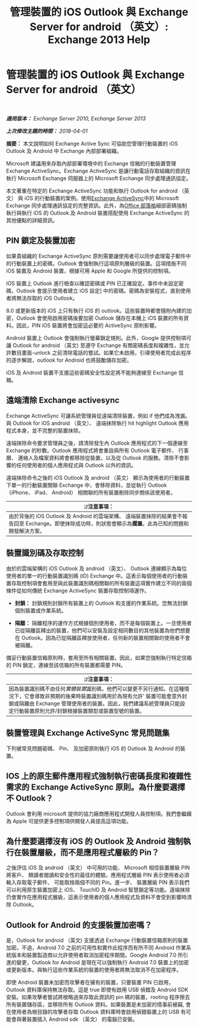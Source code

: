 ﻿---
title: '管理裝置的 iOS Outlook 與 Exchange Server for android （英文）: Exchange 2013 Help'
TOCTitle: 管理裝置的 iOS Outlook 與 Exchange Server for android （英文）
ms:assetid: 16ce7d24-be74-4466-b126-828a67f69b6e
ms:mtpsurl: https://technet.microsoft.com/zh-tw/library/Mt465748(v=EXCHG.150)
ms:contentKeyID: 70076141
ms.date: 05/21/2018
mtps_version: v=EXCHG.150
ms.translationtype: MT
---

# 管理裝置的 iOS Outlook 與 Exchange Server for android （英文）

 

_**適用版本：** Exchange Server 2010, Exchange Server 2013_

_**上次修改主題的時間：** 2018-04-01_

**摘要：**  本文說明如何 Exchange Active Sync 可協助您管理行動裝置的 iOS Outlook 及 Android 中 Exchange 內部部署組織。

Microsoft 建議用來存取內部部署環境中的 Exchange 信箱的行動裝置管理 Exchange ActiveSync。Exchange ActiveSync 是讓行動電話存取組織的資訊在執行 Microsoft Exchange 伺服器上的 Microsoft Exchange 同步處理通訊協定。

本文著重在特定的 Exchange ActiveSync 功能和執行 Outlook for android （英文） 與 iOS 的行動裝置的案例。使用[Exchange ActiveSync](exchange-activesync-exchange-2013-help.md)中的 Microsoft Exchange 同步處理通訊協定的完整資訊。此外，為[Office 部落格](https://go.microsoft.com/fwlink/p/?linkid=623922)細部密碼強制執行與執行 iOS 的 Outlook 及 Android 裝置搭配使用 Exchange ActiveSync 的其他優點的詳細資訊。

## PIN 鎖定及裝置加密

如果貴組織的 Exchange ActiveSync 原則需要讓使用者可以同步處理電子郵件中的行動裝置上的密碼，Outlook 會強制執行這項原則層級的裝置。這項措施不同 iOS 裝置及 Android 裝置，根據可用 Apple 和 Google 所提供的控制項。

IOS 裝置上 Outlook 進行檢查以確認密碼或 PIN 已正確設定。事件中未設定密碼，Outlook 會提示使用者建立 iOS 設定\] 中的密碼。密碼為安裝程式，直到使用者將無法存取的 iOS Outlook。

8.0 或更新版本的 iOS 上只有執行 iOS 的 outlook。這些裝置時都會隨附內建的加密，Outlook 會使用啟用密碼後要加密 Outlook 儲存在本機上 iOS 裝置的所有資料。因此，PIN iOS 裝置將會加密這必要的 ActiveSync 原則影響。

Android 裝置上 Outlook 會強制執行螢幕鎖定規則。此外，Google 提供控制項可讓 Outlook for android （英文) 至遵守 Exchange 有關密碼長度和複雜性，並允許數目畫面-unlock 之前清除電話的嘗試。如果它未啟用，引導使用者完成此程序的逐步解說，outlook for Android 也將鼓勵儲存加密。

iOS 及 Android 裝置不支援這些密碼安全性設定將不能夠連線至 Exchange 信箱。

## 遠端清除 Exchange activesync

Exchange ActiveSync 可讓系統管理員從遠端清除裝置，例如 if 他們成為洩漏。與 Outlook for iOS android （英文）、 遠端抹除執行 hit highlight Outlook 應用程式本身，並不完整的裝置抹除。

遠端抹除命令要求管理員之後，請清除發生內 Outlook 應用程式的下一個連線至 Exchange 的秒數。Outlook 應用程式將會重設與所有 Outlook 電子郵件、 行事曆、 連絡人及檔案資料將會都移除從裝置，以及從 Outlook 的服務。清除不會影響的任何使用者的個人應用程式與 Outlook 以外的資訊。

遠端抹除命令之後的 iOS Outlook 及 android （英文） 顯示為使用者的行動裝置下單一的行動裝置關聯 Exchange 中，會移除資料，並從執行 Outlook （iPhone、 iPad、 Android） 相關聯的所有裝置刪除同步關係該使用者。

<table>
<thead>
<tr class="header">
<th><img src="images/Bb124558.note(EXCHG.150).gif" title="注意事項" alt="注意事項" />注意事項：</th>
</tr>
</thead>
<tbody>
<tr class="odd">
<td>由於背後的 iOS Outlook 及 Android 的雲端架構、 遠端裝置抹除的結果會不報告回至 Exchange。即使抹除成功時，則狀態會顯示為<strong>擱置</strong>。此為已知的問題和開發解決方案。</td>
</tr>
</tbody>
</table>


## 裝置識別碼及存取控制

由於的雲端架構的 iOS Outlook 及 android （英文）、 Outlook 連線顯示為每位使用者的單一的行動裝置識別碼 (ID) Exchange 中。這表示每個使用者的行動裝置存取控制項會套用至與此裝置識別碼相關聯的所有裝置這項實作建立不同的兩個條件從如何傳統 Exchange ActiveSync 裝置存取控制項運作。

  - **封鎖：**  封鎖規則封鎖所有裝置上的 Outlook 和支援的作業系統。您無法封鎖個別裝置或作業系統。

  - **隔離：**  隔離程序的運作方式根據個別使用者，而不是每個裝置上。一旦使用者已從隔離區釋出的裝置，他們可以安裝及設定相同數目的其他裝置為他們想要在 Outlook。因為已從隔離區釋放使用者，任何新的裝置相關聯的使用者不會被隔離。

備妥行動裝置信箱原則時，套用至所有相關裝置。因此，如果您強制執行特定信箱的 PIN 鎖定，連線至該信箱的所有裝置都需要 PIN。

<table>
<thead>
<tr class="header">
<th><img src="images/Bb124558.note(EXCHG.150).gif" title="注意事項" alt="注意事項" />注意事項：</th>
</tr>
</thead>
<tbody>
<tr class="odd">
<td>因為裝置識別碼不由任何<em>實體裝置</em>識別碼，他們可以變更不另行通知。在這種情況下，它會導致非預期的後果時裝置識別碼用於為現有允許' 裝置可能會意外封鎖或隔離由 Exchange 管理使用者的裝置。因此，我們建議系統管理員只能設定行動裝置原則允許/封鎖根據裝置類型或裝置型號的裝置。</td>
</tr>
</tbody>
</table>


## 裝置管理與 Exchange ActiveSync 常見問題集

下列被常見問題密碼、 Pin、 及加密原則執行 iOS 的 Outlook 及 Android 的裝置。

## IOS 上的原生郵件應用程式強制執行密碼長度和複雜性需求的 Exchange ActiveSync 原則。為什麼要選擇不 Outlook？

Outlook 會利用 microsoft 提供的協力廠商應用程式開發人員控制項。我們會繼續為 Apple 可提供更多控制項供開發人員提高這項功能。

## 為什麼要選擇沒有 iOS 的 Outlook 及 Android 強制執行在裝置層級，而不是應用程式層級的 Pin？

之後評估 iOS 及 android （英文） 中可用的功能、 Microsoft 相信裝置層級 PIN 將客戶、 類讀者閱讀和安全性的最佳的體驗。應用程式層級 PIN 表示使用者必須輸入存取電子郵件、 可能取捨兩個不同的 Pin。進一步、 裝置層級 PIN 表示我們可以利用原生裝置加密上 iOS、 TouchID 及 Android 智慧鎖定等功能。遠端抹除仍會實作在應用程式層級，這表示使用者的個人應用程式及資料不會受到影響時清除 Outlook。

## Outlook for Android 的支援裝置加密嗎？

是，Outlook for android （英文) 支援透過 Exchange 行動裝置信箱原則的裝置加密。不過，Android 7.0 之前的可用性和實作此程序而有所不同 Android 作業系統版本和裝置製造商以允許使用者取消加密程序期間。Google Android 7.0 所引進的變更，Outlook for Android 是現在可以強制執行 Android 7.0 裝置上的加密或更新版本。與執行這些作業系統的裝置的使用者將無法取消不在加密程序。

即使 Android 裝置未加密而攻擊者在擁有的裝置，只要裝置 PIN 已啟用，Outlook 資料庫保持無法存取。這是 true 即使有啟用 USB 偵錯及 Android SDK 安裝。如果攻擊者嘗試將根略過來存取此資訊的 pin 碼的裝置，rooting 程序擦去所有裝置儲存區，並移除所有 Outlook 資料。如果裝置是未加密的情事前被竊, 會在使用者為根目錄的攻擊者存取 Outlook 資料庫時會啟用偵錯裝置上的 USB 有可能會與著裝置插入 Android sdk （英文） 的電腦已安裝。

